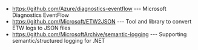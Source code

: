 * https://github.com/Azure/diagnostics-eventflow --- Microsoft Diagnostics EventFlow 
* https://github.com/Microsoft/ETW2JSON --- Tool and library to convert ETW logs to JSON files 
* https://github.com/MicrosoftArchive/semantic-logging --- Supporting semantic/structured logging for .NET
